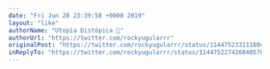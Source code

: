 ```yaml
---
date: "Fri Jun 28 23:39:58 +0000 2019"
layout: "like"
authorName: "Utopía Distópica 💚"
authorUrl: "https://twitter.com/rockyugularrr"
originalPost: "https://twitter.com/rockyugularrr/status/1144752331118043137"
inReplyTo: "https://twitter.com/rockyugularrr/status/1144752274268405760"
---
```

